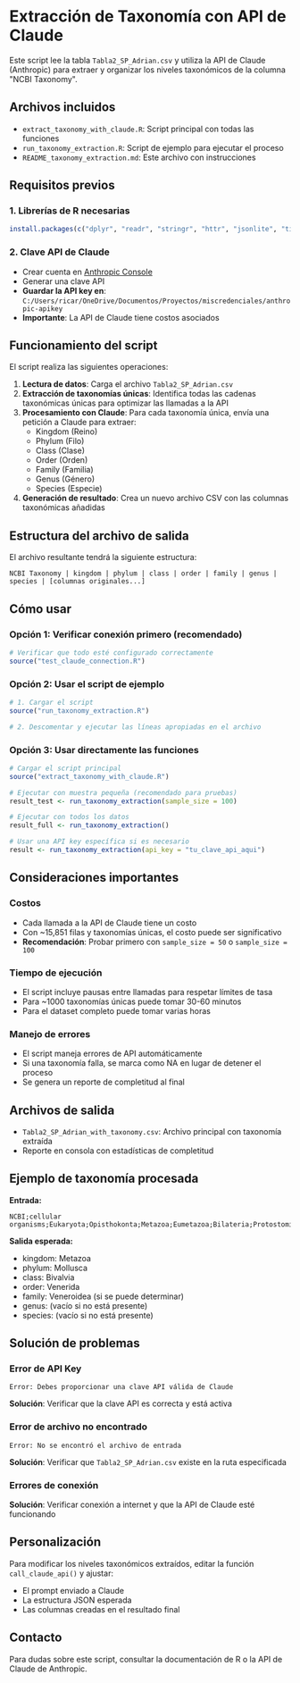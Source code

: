 # Extracción de Taxonomía con API de Claude

Este script lee la tabla `Tabla2_SP_Adrian.csv` y utiliza la API de Claude (Anthropic) para extraer y organizar los niveles taxonómicos de la columna "NCBI Taxonomy".

## Archivos incluidos

- `extract_taxonomy_with_claude.R`: Script principal con todas las funciones
- `run_taxonomy_extraction.R`: Script de ejemplo para ejecutar el proceso
- `README_taxonomy_extraction.md`: Este archivo con instrucciones

## Requisitos previos

### 1. Librerías de R necesarias
```r
install.packages(c("dplyr", "readr", "stringr", "httr", "jsonlite", "tidyr"))
```

### 2. Clave API de Claude

- Crear cuenta en [Anthropic Console](https://console.anthropic.com/)
- Generar una clave API
- **Guardar la API key en**: `C:/Users/ricar/OneDrive/Documentos/Proyectos/miscredenciales/anthropic-apikey`
- **Importante**: La API de Claude tiene costos asociados

## Funcionamiento del script

El script realiza las siguientes operaciones:

1. **Lectura de datos**: Carga el archivo `Tabla2_SP_Adrian.csv`
2. **Extracción de taxonomías únicas**: Identifica todas las cadenas taxonómicas únicas para optimizar las llamadas a la API
3. **Procesamiento con Claude**: Para cada taxonomía única, envía una petición a Claude para extraer:
   - Kingdom (Reino)
   - Phylum (Filo) 
   - Class (Clase)
   - Order (Orden)
   - Family (Familia)
   - Genus (Género)
   - Species (Especie)
4. **Generación de resultado**: Crea un nuevo archivo CSV con las columnas taxonómicas añadidas

## Estructura del archivo de salida

El archivo resultante tendrá la siguiente estructura:
```
NCBI Taxonomy | kingdom | phylum | class | order | family | genus | species | [columnas originales...]
```

## Cómo usar

### Opción 1: Verificar conexión primero (recomendado)

```r
# Verificar que todo esté configurado correctamente
source("test_claude_connection.R")
```

### Opción 2: Usar el script de ejemplo

```r
# 1. Cargar el script
source("run_taxonomy_extraction.R")

# 2. Descomentar y ejecutar las líneas apropiadas en el archivo
```

### Opción 3: Usar directamente las funciones

```r
# Cargar el script principal
source("extract_taxonomy_with_claude.R")

# Ejecutar con muestra pequeña (recomendado para pruebas)
result_test <- run_taxonomy_extraction(sample_size = 100)

# Ejecutar con todos los datos
result_full <- run_taxonomy_extraction()

# Usar una API key específica si es necesario
result <- run_taxonomy_extraction(api_key = "tu_clave_api_aqui")
```

## Consideraciones importantes

### Costos
- Cada llamada a la API de Claude tiene un costo
- Con ~15,851 filas y taxonomías únicas, el costo puede ser significativo
- **Recomendación**: Probar primero con `sample_size = 50` o `sample_size = 100`

### Tiempo de ejecución
- El script incluye pausas entre llamadas para respetar límites de tasa
- Para ~1000 taxonomías únicas puede tomar 30-60 minutos
- Para el dataset completo puede tomar varias horas

### Manejo de errores
- El script maneja errores de API automáticamente
- Si una taxonomía falla, se marca como NA en lugar de detener el proceso
- Se genera un reporte de completitud al final

## Archivos de salida

- `Tabla2_SP_Adrian_with_taxonomy.csv`: Archivo principal con taxonomía extraída
- Reporte en consola con estadísticas de completitud

## Ejemplo de taxonomía procesada

**Entrada:**
```
NCBI;cellular organisms;Eukaryota;Opisthokonta;Metazoa;Eumetazoa;Bilateria;Protostomia;Spiralia;Lophotrochozoa;Mollusca;Bivalvia;Autobranchia;Heteroconchia;Euheterodonta;Imparidentia;Neoheterodontei;Venerida;Veneroidea;
```

**Salida esperada:**
- kingdom: Metazoa
- phylum: Mollusca  
- class: Bivalvia
- order: Venerida
- family: Veneroidea (si se puede determinar)
- genus: (vacío si no está presente)
- species: (vacío si no está presente)

## Solución de problemas

### Error de API Key
```
Error: Debes proporcionar una clave API válida de Claude
```
**Solución**: Verificar que la clave API es correcta y está activa

### Error de archivo no encontrado
```
Error: No se encontró el archivo de entrada
```
**Solución**: Verificar que `Tabla2_SP_Adrian.csv` existe en la ruta especificada

### Errores de conexión
**Solución**: Verificar conexión a internet y que la API de Claude esté funcionando

## Personalización

Para modificar los niveles taxonómicos extraídos, editar la función `call_claude_api()` y ajustar:
- El prompt enviado a Claude
- La estructura JSON esperada
- Las columnas creadas en el resultado final

## Contacto

Para dudas sobre este script, consultar la documentación de R o la API de Claude de Anthropic.
